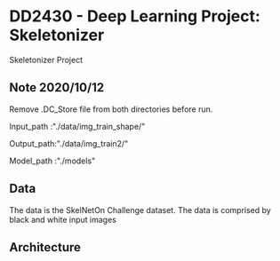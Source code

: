 # DD2430 - Deep Learning Project: Skeletonizer
Skeletonizer Project

## Note 2020/10/12
Remove .DC_Store file from both directories before run.

Input_path :"./data/img_train_shape/"

Output_path:"./data/img_train2/"

Model_path :"./models"

## Data
The data is the SkelNetOn Challenge dataset. The data is comprised by black and white input images

## Architecture
